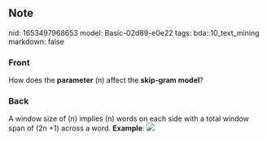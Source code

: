 ## Note
nid: 1653497968653
model: Basic-02d89-e0e22
tags: bda::10_text_mining
markdown: false

### Front
How does the <b>parameter</b> \(n\) affect the <b>skip-gram
model</b>?

### Back
A window size of \(n\) implies \(n\) words on each side with a
total window span of \(2n +1\) across a word. <b>Example</b>:
<img src="paste-bb1241bad172b8979a5aa9187c2e71e79dede522.jpg">
